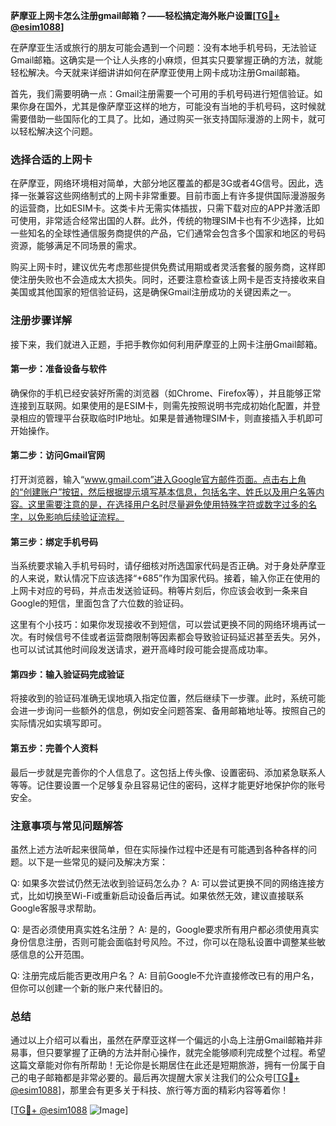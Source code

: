 **萨摩亚上网卡怎么注册gmail邮箱？——轻松搞定海外账户设置[[TG💪+ @esim1088](https://t.me/s/esim1088)]**

在萨摩亚生活或旅行的朋友可能会遇到一个问题：没有本地手机号码，无法验证Gmail邮箱。这确实是一个让人头疼的小麻烦，但其实只要掌握正确的方法，就能轻松解决。今天就来详细讲讲如何在萨摩亚使用上网卡成功注册Gmail邮箱。

首先，我们需要明确一点：Gmail注册需要一个可用的手机号码进行短信验证。如果你身在国外，尤其是像萨摩亚这样的地方，可能没有当地的手机号码，这时候就需要借助一些国际化的工具了。比如，通过购买一张支持国际漫游的上网卡，就可以轻松解决这个问题。

### 选择合适的上网卡

在萨摩亚，网络环境相对简单，大部分地区覆盖的都是3G或者4G信号。因此，选择一张兼容这些网络制式的上网卡非常重要。目前市面上有许多提供国际漫游服务的运营商，比如ESIM卡。这类卡片无需实体插拔，只需下载对应的APP并激活即可使用，非常适合经常出国的人群。此外，传统的物理SIM卡也有不少选择，比如一些知名的全球性通信服务商提供的产品，它们通常会包含多个国家和地区的号码资源，能够满足不同场景的需求。

购买上网卡时，建议优先考虑那些提供免费试用期或者灵活套餐的服务商，这样即使注册失败也不会造成太大损失。同时，还要注意检查该上网卡是否支持接收来自美国或其他国家的短信验证码，这是确保Gmail注册成功的关键因素之一。

### 注册步骤详解

接下来，我们就进入正题，手把手教你如何利用萨摩亚的上网卡注册Gmail邮箱。

#### 第一步：准备设备与软件
确保你的手机已经安装好所需的浏览器（如Chrome、Firefox等），并且能够正常连接到互联网。如果使用的是ESIM卡，则需先按照说明书完成初始化配置，并登录相应的管理平台获取临时IP地址。如果是普通物理SIM卡，则直接插入手机即可开始操作。

#### 第二步：访问Gmail官网
打开浏览器，输入“www.gmail.com”进入Google官方邮件页面。点击右上角的“创建账户”按钮，然后根据提示填写基本信息，包括名字、姓氏以及用户名等内容。这里需要注意的是，在选择用户名时尽量避免使用特殊字符或数字过多的名字，以免影响后续验证流程。

#### 第三步：绑定手机号码
当系统要求输入手机号码时，请仔细核对所选国家代码是否正确。对于身处萨摩亚的人来说，默认情况下应该选择“+685”作为国家代码。接着，输入你正在使用的上网卡对应的号码，并点击发送验证码。稍等片刻后，你应该会收到一条来自Google的短信，里面包含了六位数的验证码。

这里有个小技巧：如果你发现接收不到短信，可以尝试更换不同的网络环境再试一次。有时候信号不佳或者运营商限制等因素都会导致验证码延迟甚至丢失。另外，也可以试试其他时间段发送请求，避开高峰时段可能会提高成功率。

#### 第四步：输入验证码完成验证
将接收到的验证码准确无误地填入指定位置，然后继续下一步骤。此时，系统可能会进一步询问一些额外的信息，例如安全问题答案、备用邮箱地址等。按照自己的实际情况如实填写即可。

#### 第五步：完善个人资料
最后一步就是完善你的个人信息了。这包括上传头像、设置密码、添加紧急联系人等等。记住要设置一个足够复杂且容易记住的密码，这样才能更好地保护你的账号安全。

### 注意事项与常见问题解答

虽然上述方法听起来很简单，但在实际操作过程中还是有可能遇到各种各样的问题。以下是一些常见的疑问及解决方案：

Q: 如果多次尝试仍然无法收到验证码怎么办？
A: 可以尝试更换不同的网络连接方式，比如切换至Wi-Fi或重新启动设备后再试。如果依然无效，建议直接联系Google客服寻求帮助。

Q: 是否必须使用真实姓名注册？
A: 是的，Google要求所有用户都必须使用真实身份信息注册，否则可能会面临封号风险。不过，你可以在隐私设置中调整某些敏感信息的公开范围。

Q: 注册完成后能否更改用户名？
A: 目前Google不允许直接修改已有的用户名，但你可以创建一个新的账户来代替旧的。

### 总结

通过以上介绍可以看出，虽然在萨摩亚这样一个偏远的小岛上注册Gmail邮箱并非易事，但只要掌握了正确的方法并耐心操作，就完全能够顺利完成整个过程。希望这篇文章能对你有所帮助！无论你是长期居住在此还是短期旅游，拥有一份属于自己的电子邮箱都是非常必要的。最后再次提醒大家关注我们的公众号[[TG💪+ @esim1088](https://t.me/s/esim1088)]，那里会有更多关于科技、旅行等方面的精彩内容等着你！

[[TG💪+ @esim1088](https://t.me/s/esim1088) ![Image](https://i.postimg.cc/4NQfJmqS/Snipaste-2025-05-13-00-14-12.png)]